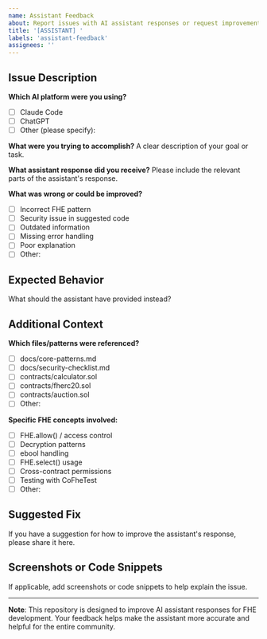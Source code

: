 ```yaml
---
name: Assistant Feedback
about: Report issues with AI assistant responses or request improvements
title: '[ASSISTANT] '
labels: 'assistant-feedback'
assignees: ''
---
```


## Issue Description

**Which AI platform were you using?**
- [ ] Claude Code
- [ ] ChatGPT
- [ ] Other (please specify): 

**What were you trying to accomplish?**
A clear description of your goal or task.

**What assistant response did you receive?**
Please include the relevant parts of the assistant's response.

**What was wrong or could be improved?**
- [ ] Incorrect FHE pattern
- [ ] Security issue in suggested code
- [ ] Outdated information
- [ ] Missing error handling
- [ ] Poor explanation
- [ ] Other: 

## Expected Behavior

What should the assistant have provided instead?

## Additional Context

**Which files/patterns were referenced?**
- [ ] docs/core-patterns.md
- [ ] docs/security-checklist.md
- [ ] contracts/calculator.sol
- [ ] contracts/fherc20.sol
- [ ] contracts/auction.sol
- [ ] Other: 

**Specific FHE concepts involved:**
- [ ] FHE.allow() / access control
- [ ] Decryption patterns
- [ ] ebool handling
- [ ] FHE.select() usage
- [ ] Cross-contract permissions
- [ ] Testing with CoFheTest
- [ ] Other: 

## Suggested Fix

If you have a suggestion for how to improve the assistant's response, please share it here.

## Screenshots or Code Snippets

If applicable, add screenshots or code snippets to help explain the issue.

---

**Note**: This repository is designed to improve AI assistant responses for FHE development. Your feedback helps make the assistant more accurate and helpful for the entire community.